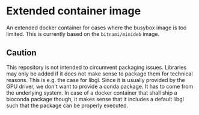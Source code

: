 # Extended container image

An extended docker container for cases where the busybox image is too limited.
This is currently based on the `bitnami/minideb` image.

## Caution

This repository is not intended to circumvent packaging issues. Libraries may only be added if it does not make sense to package them for technical reasons. This is e.g. the case for libgl. Since it is usually provided by the GPU driver, we don't want to provide a conda package. It has to come from the underlying system. In case of a docker container that shall ship a bioconda package though, it makes sense that it includes a default libgl such that the package can be properly executed.
